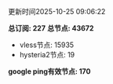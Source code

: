 更新时间2025-10-25 09:06:22

**总订阅: 227**
**总节点: 43672**
- vless节点: 15935
- hysteria2节点: 19

**google ping有效节点: 170**
